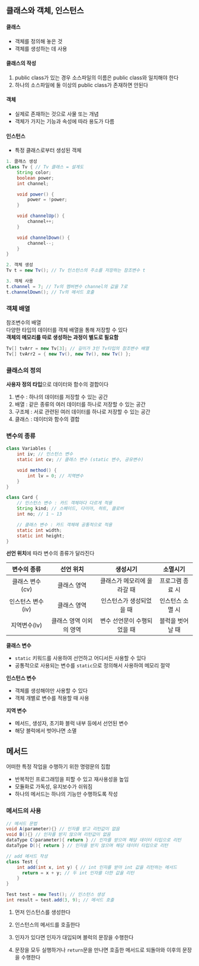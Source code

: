 ## 클래스와 객체, 인스턴스

#### 클래스

- 객체를 정의해 놓은 것
- 객체를 생성하는 데 사용

#### 클래스의 작성

1. public class가 있는 경우 소스파일의 이름은 public class와 일치해야 한다
2. 하나의 소스파일에 둘 이상의 public class가 존재하면 안된다

#### 객체

- 실제로 존재하는 것으로 사물 또는 개념
- 객체가 가지는 기능과 속성에 따라 용도가 다름

#### 인스턴스

- 특정 클래스로부터 생성된 객체

```java
1. 클래스 생성
class Tv { // Tv 클래스 = 설계도
	String color;
	boolean power;
	int channel;

	void power() {
		power = !power;
	}

	void channelUp() {
		channel++;
	}

	void channelDown() {
		channel--;
	}
}

2. 객체 생성
Tv t = new Tv(); // Tv 인스턴스의 주소를 저장하는 참조변수 t

3. 객체 사용
t.channel = 7; // Tv의 멤버변수 channel의 값을 7로
t.channelDown(); // Tv의 메서드 호출
```

### 객체 배열

참조변수의 배열  
다양한 타입의 데이터를 객체 배열을 통해 저장할 수 있다  
**객체의 메모리를 따로 생성하는 과정이 별도로 필요함**

```java
Tv[] tvArr = new Tv[3]; // 길이가 3인 Tv타입의 참조변수 배열
Tv[] tvArr2 = { new Tv(), new Tv(), new Tv() };
```

### 클래스의 정의

**사용자 정의 타입**으로 데이터와 함수의 결합이다

1. 변수 : 하나의 데이터를 저장할 수 있는 공간
2. 배열 : 같은 종류의 여러 데이터를 하나로 저장할 수 있는 공간
3. 구조체 : 서로 관련된 여러 데이터를 하나로 저장할 수 있는 공간
4. 클래스 : 데이터와 함수의 결합

### 변수의 종류

```java
class Variables {
	int iv; // 인스턴스 변수
	static int cv; // 클래스 변수 (static 변수, 공유변수)

	void method() {
		int lv = 0; // 지역변수
	}
}

class Card {
	// 인스턴스 변수 : 카드 객체마다 다르게 적용
	String kind; // 스페이드, 다이아, 하트, 클로버
	int no; // 1 ~ 13

    // 클래스 변수 : 카드 객체에 공통적으로 적용
	static int width;
	static int height;
}
```

**선언 위치**에 따라 변수의 종류가 달라진다

|    변수의 종류    |        선언 위치        |          생성시기           |     소멸시기     |
| :---------------: | :---------------------: | :-------------------------: | :--------------: |
|  클래스 변수(cv)  |       클래스 영역       | 클래스가 메모리에 올라갈 때 | 프로그램 종료 시 |
| 인스턴스 변수(iv) |       클래스 영역       |  인스턴스가 생성되었을 때   | 인스턴스 소멸 시 |
|   지역변수(lv)    | 클래스 영역 이외의 영역 | 변수 선언문이 수행되었을 때 | 블럭을 벗어날 때 |

**클래스 변수**

- `static` 키워드를 사용하여 선언하고 어디서든 사용할 수 있다
- 공통적으로 사용되는 변수를 `static`으로 정의해서 사용하여 메모리 절약

**인스턴스 변수**

- 객체를 생성해야만 사용할 수 있다
- 객체 개별로 변수를 적용할 때 사용

**지역 변수**

- 메서드, 생성자, 초기화 블럭 내부 등에서 선언된 변수
- 해당 블럭에서 벗어나면 소멸

## 메서드

어떠한 특정 작업을 수행하기 위한 명령문의 집합

- 반복적인 프로그래밍을 피할 수 있고 재사용성을 높임
- 모듈화로 가독성, 유지보수가 쉬워짐
- 하나의 메서드는 하나의 기능만 수행하도록 작성

### 메서드의 사용

```java
// 메서드 문법
void A(parameter){} // 인자를 받고 리턴값이 없음
void B(){} // 인자를 받지 않으며 리턴값이 없음
dataType C(parameter){ return } // 인자를 받으며 해당 데이터 타입으로 리턴
dataType D(){ return } // 인자를 받지 않으며 해당 데이터 타입으로 리턴

// add 메서드 작성
class Test {
	int add(int x, int y) { // int 인자를 받아 int 값을 리턴하는 메서드
      return = x + y; // 두 int 인자를 더한 값을 리턴
    }
}

Test test = new Test(); // 인스턴스 생성
int result = test.add(3, 9); // 메서드 호출
```

1. 먼저 인스턴스를 생성한다

2. 인스턴스의 메서드를 호출한다
3. 인자가 있다면 인자가 대입되며 블럭의 문장을 수행한다
4. 문장을 모두 실행하거나 `return`문을 만나면 호출한 메서드로 되돌아와 이후의 문장을 수행한다
